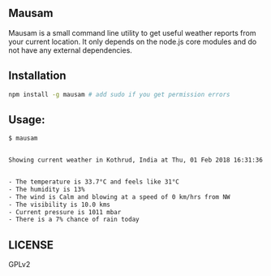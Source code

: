 ## Mausam

Mausam is a small command line utility to get useful weather reports from your current location. It only depends on the node.js core modules and do not have any external
dependencies.

## Installation

```sh
npm install -g mausam # add sudo if you get permission errors
```

## Usage:

```sh
$ mausam


Showing current weather in Kothrud, India at Thu, 01 Feb 2018 16:31:36 +0530.


- The temperature is 33.7°C and feels like 31°C
- The humidity is 13%
- The wind is Calm and blowing at a speed of 0 km/hrs from NW
- The visibility is 10.0 kms
- Current pressure is 1011 mbar
- There is a 7% chance of rain today

```

## LICENSE

GPLv2


